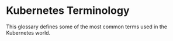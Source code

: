 # Kubernetes Terminology
This glossary defines some of the most common terms used in the Kubernetes world.
